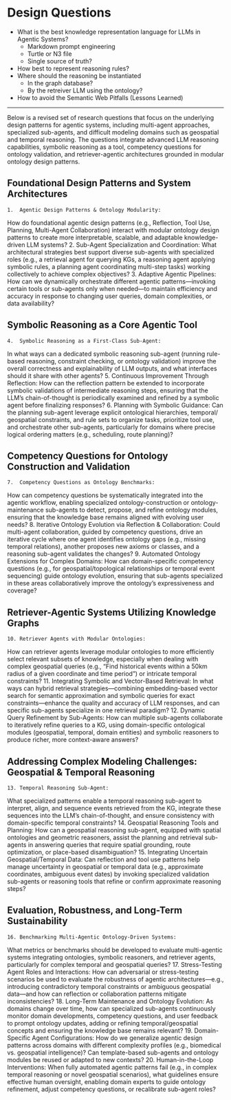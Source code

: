 # Design Questions

- What is the best knowledge representation language for LLMs in Agentic Systems?
    - Markdown prompt engineering
    - Turtle or N3 file
    - Single source of truth?
- How best to represent reasoning rules?
- Where should the reasoning be instantiated
    - In the graph database?
    - By the retreiver LLM using the ontology?
- How to avoid the Semantic Web Pitfalls (Lessons Learned)

---

Below is a revised set of research questions that focus on the underlying design patterns for agentic systems, including multi-agent approaches, specialized sub-agents, and difficult modeling domains such as geospatial and temporal reasoning. The questions integrate advanced LLM reasoning capabilities, symbolic reasoning as a tool, competency questions for ontology validation, and retriever-agentic architectures grounded in modular ontology design patterns.

## Foundational Design Patterns and System Architectures

	1.	Agentic Design Patterns & Ontology Modularity:
How do foundational agentic design patterns (e.g., Reflection, Tool Use, Planning, Multi-Agent Collaboration) interact with modular ontology design patterns to create more interpretable, scalable, and adaptable knowledge-driven LLM systems?
	2.	Sub-Agent Specialization and Coordination:
What architectural strategies best support diverse sub-agents with specialized roles (e.g., a retrieval agent for querying KGs, a reasoning agent applying symbolic rules, a planning agent coordinating multi-step tasks) working collectively to achieve complex objectives?
	3.	Adaptive Agentic Pipelines:
How can we dynamically orchestrate different agentic patterns—invoking certain tools or sub-agents only when needed—to maintain efficiency and accuracy in response to changing user queries, domain complexities, or data availability?

## Symbolic Reasoning as a Core Agentic Tool

	4.	Symbolic Reasoning as a First-Class Sub-Agent:
In what ways can a dedicated symbolic reasoning sub-agent (running rule-based reasoning, constraint checking, or ontology validation) improve the overall correctness and explainability of LLM outputs, and what interfaces should it share with other agents?
	5.	Continuous Improvement Through Reflection:
How can the reflection pattern be extended to incorporate symbolic validations of intermediate reasoning steps, ensuring that the LLM’s chain-of-thought is periodically examined and refined by a symbolic agent before finalizing responses?
	6.	Planning with Symbolic Guidance:
Can the planning sub-agent leverage explicit ontological hierarchies, temporal/ geospatial constraints, and rule sets to organize tasks, prioritize tool use, and orchestrate other sub-agents, particularly for domains where precise logical ordering matters (e.g., scheduling, route planning)?

## Competency Questions for Ontology Construction and Validation

	7.	Competency Questions as Ontology Benchmarks:
How can competency questions be systematically integrated into the agentic workflow, enabling specialized ontology-construction or ontology-maintenance sub-agents to detect, propose, and refine ontology modules, ensuring that the knowledge base remains aligned with evolving user needs?
	8.	Iterative Ontology Evolution via Reflection & Collaboration:
Could multi-agent collaboration, guided by competency questions, drive an iterative cycle where one agent identifies ontology gaps (e.g., missing temporal relations), another proposes new axioms or classes, and a reasoning sub-agent validates the changes?
	9.	Automated Ontology Extensions for Complex Domains:
How can domain-specific competency questions (e.g., for geospatial/topological relationships or temporal event sequencing) guide ontology evolution, ensuring that sub-agents specialized in these areas collaboratively improve the ontology’s expressiveness and coverage?

## Retriever-Agentic Systems Utilizing Knowledge Graphs

	10.	Retriever Agents with Modular Ontologies:
How can retriever agents leverage modular ontologies to more efficiently select relevant subsets of knowledge, especially when dealing with complex geospatial queries (e.g., “Find historical events within a 50km radius of a given coordinate and time period”) or intricate temporal constraints?
	11.	Integrating Symbolic and Vector-Based Retrieval:
In what ways can hybrid retrieval strategies—combining embedding-based vector search for semantic approximation and symbolic queries for exact constraints—enhance the quality and accuracy of LLM responses, and can specific sub-agents specialize in one retrieval paradigm?
	12.	Dynamic Query Refinement by Sub-Agents:
How can multiple sub-agents collaborate to iteratively refine queries to a KG, using domain-specific ontological modules (geospatial, temporal, domain entities) and symbolic reasoners to produce richer, more context-aware answers?

## Addressing Complex Modeling Challenges: Geospatial & Temporal Reasoning

	13.	Temporal Reasoning Sub-Agent:
What specialized patterns enable a temporal reasoning sub-agent to interpret, align, and sequence events retrieved from the KG, integrate these sequences into the LLM’s chain-of-thought, and ensure consistency with domain-specific temporal constraints?
	14.	Geospatial Reasoning Tools and Planning:
How can a geospatial reasoning sub-agent, equipped with spatial ontologies and geometric reasoners, assist the planning and retrieval sub-agents in answering queries that require spatial grounding, route optimization, or place-based disambiguation?
	15.	Integrating Uncertain Geospatial/Temporal Data:
Can reflection and tool use patterns help manage uncertainty in geospatial or temporal data (e.g., approximate coordinates, ambiguous event dates) by invoking specialized validation sub-agents or reasoning tools that refine or confirm approximate reasoning steps?

## Evaluation, Robustness, and Long-Term Sustainability

	16.	Benchmarking Multi-Agentic Ontology-Driven Systems:
What metrics or benchmarks should be developed to evaluate multi-agentic systems integrating ontologies, symbolic reasoners, and retriever agents, particularly for complex temporal and geospatial queries?
	17.	Stress-Testing Agent Roles and Interactions:
How can adversarial or stress-testing scenarios be used to evaluate the robustness of agentic architectures—e.g., introducing contradictory temporal constraints or ambiguous geospatial data—and how can reflection or collaboration patterns mitigate inconsistencies?
	18.	Long-Term Maintenance and Ontology Evolution:
As domains change over time, how can specialized sub-agents continuously monitor domain developments, competency questions, and user feedback to prompt ontology updates, adding or refining temporal/geospatial concepts and ensuring the knowledge base remains relevant?
	19.	Domain-Specific Agent Configurations:
How do we generalize agentic design patterns across domains with different complexity profiles (e.g., biomedical vs. geospatial intelligence)? Can template-based sub-agents and ontology modules be reused or adapted to new contexts?
	20.	Human-in-the-Loop Interventions:
When fully automated agentic patterns fail (e.g., in complex temporal reasoning or novel geospatial scenarios), what guidelines ensure effective human oversight, enabling domain experts to guide ontology refinement, adjust competency questions, or recalibrate sub-agent roles?
